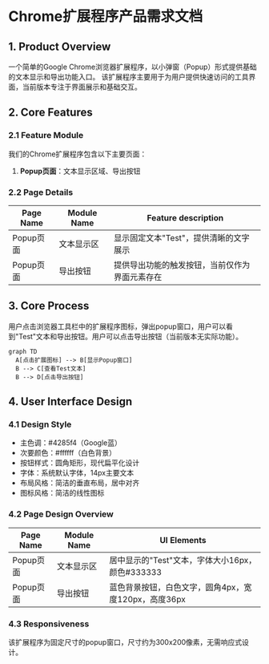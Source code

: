 # Chrome扩展程序产品需求文档

## 1. Product Overview
一个简单的Google Chrome浏览器扩展程序，以小弹窗（Popup）形式提供基础的文本显示和导出功能入口。
该扩展程序主要用于为用户提供快速访问的工具界面，当前版本专注于界面展示和基础交互。

## 2. Core Features

### 2.1 Feature Module
我们的Chrome扩展程序包含以下主要页面：
1. **Popup页面**：文本显示区域、导出按钮

### 2.2 Page Details

| Page Name | Module Name | Feature description |
|-----------|-------------|---------------------|
| Popup页面 | 文本显示区 | 显示固定文本"Test"，提供清晰的文字展示 |
| Popup页面 | 导出按钮 | 提供导出功能的触发按钮，当前仅作为界面元素存在 |

## 3. Core Process
用户点击浏览器工具栏中的扩展程序图标，弹出popup窗口，用户可以看到"Test"文本和导出按钮。用户可以点击导出按钮（当前版本无实际功能）。

```mermaid
graph TD
  A[点击扩展图标] --> B[显示Popup窗口]
  B --> C[查看Test文本]
  B --> D[点击导出按钮]
```

## 4. User Interface Design
### 4.1 Design Style
- 主色调：#4285f4（Google蓝）
- 次要颜色：#ffffff（白色背景）
- 按钮样式：圆角矩形，现代扁平化设计
- 字体：系统默认字体，14px主要文本
- 布局风格：简洁的垂直布局，居中对齐
- 图标风格：简洁的线性图标

### 4.2 Page Design Overview

| Page Name | Module Name | UI Elements |
|-----------|-------------|-------------|
| Popup页面 | 文本显示区 | 居中显示的"Test"文本，字体大小16px，颜色#333333 |
| Popup页面 | 导出按钮 | 蓝色背景按钮，白色文字，圆角4px，宽度120px，高度36px |

### 4.3 Responsiveness
该扩展程序为固定尺寸的popup窗口，尺寸约为300x200像素，无需响应式设计。